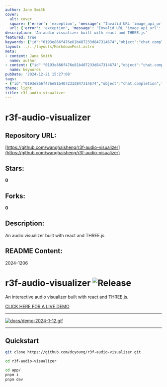 ```yaml
---
author: Jane Smith
cover:
  alt: cover
  square: {'error': 'exception', 'message': "Invalid URL 'image_api_url': No scheme supplied. Perhaps you meant https://image_api_url?"}
  url: {'error': 'exception', 'message': "Invalid URL 'image_api_url': No scheme supplied. Perhaps you meant https://image_api_url?"}
description: 'An audio visualizer built with react and THREE.js'
featured: true
keywords: {"id":"0193e866f476e81b407233d847314674","object":"chat.completion","created":1734770881,"model":"Qwen/Qwen2.5-7B-Instruct","choices":[{"index":0,"message":{"role":"assistant","content":"### Keywords:\n- audio visualizer\n- react\n- THREE.js\n- interactive\n- code\n\n### Tags:\n- r3f-audio-visualizer\n- release\n- live demo\n- documentation\n- GitHub\n- interactive audio visualization\n- react library\n- THREE.js library\n- code sample\n- quickstart guide"},"finish_reason":"stop"}],"usage":{"prompt_tokens":237,"completion_tokens":69,"total_tokens":306},"system_fingerprint":""}
layout: ../../layouts/MarkdownPost.astro
meta:
- content: Jane Smith
  name: author
- content: {"id":"0193e866f476e81b407233d847314674","object":"chat.completion","created":1734770881,"model":"Qwen/Qwen2.5-7B-Instruct","choices":[{"index":0,"message":{"role":"assistant","content":"### Keywords:\n- audio visualizer\n- react\n- THREE.js\n- interactive\n- code\n\n### Tags:\n- r3f-audio-visualizer\n- release\n- live demo\n- documentation\n- GitHub\n- interactive audio visualization\n- react library\n- THREE.js library\n- code sample\n- quickstart guide"},"finish_reason":"stop"}],"usage":{"prompt_tokens":237,"completion_tokens":69,"total_tokens":306},"system_fingerprint":""}
  name: keywords
pubDate: '2024-12-21 15:27:08'
tags:
- {"id":"0193e866f476e81b407233d847314674","object":"chat.completion","created":1734770881,"model":"Qwen/Qwen2.5-7B-Instruct","choices":[{"index":0,"message":{"role":"assistant","content":"### Keywords:\n- audio visualizer\n- react\n- THREE.js\n- interactive\n- code\n\n### Tags:\n- r3f-audio-visualizer\n- release\n- live demo\n- documentation\n- GitHub\n- interactive audio visualization\n- react library\n- THREE.js library\n- code sample\n- quickstart guide"},"finish_reason":"stop"}],"usage":{"prompt_tokens":237,"completion_tokens":69,"total_tokens":306},"system_fingerprint":""}
theme: light
title: r3f-audio-visualizer
---
```


# r3f-audio-visualizer

## Repository URL: 
[https://github.com/wanghaisheng/r3f-audio-visualizer](https://github.com/wanghaisheng/r3f-audio-visualizer)

## Stars: 
**0**

## Forks: 
**0**

## Description: 
An audio visualizer built with react and THREE.js

## README Content: 
2024-1206

# r3f-audio-visualizer ![Release](https://github.com/dcyoung/r3f-audio-visualizer/actions/workflows/publish.yml/badge.svg)

An interactive audio visualizer built with react and THREE.js.

[CLICK HERE FOR A LIVE DEMO](https://dcyoung.github.io/r3f-audio-visualizer/)

---

[![docs/demo-2024-1-12.gif](docs/demo-2024-1-12.gif)](https://dcyoung.github.io/r3f-audio-visualizer/)

---

## Quickstart

```bash
git clone https://github.com/dcyoung/r3f-audio-visualizer.git

cd r3f-audio-visualizer

cd app/
pnpm i
pnpm dev
```

